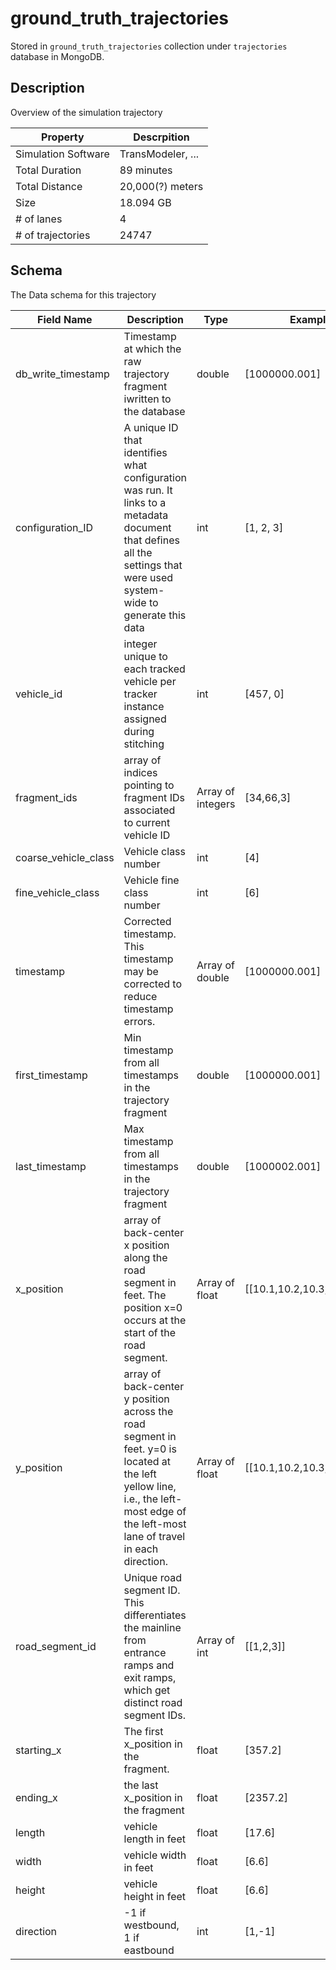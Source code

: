 # ground_truth_trajectories

Stored in `ground_truth_trajectories` collection under `trajectories` database in MongoDB.

## Description

Overview of the simulation trajectory

| Property            | Descrpition       |
| ------------------- | ----------------- |
| Simulation Software | TransModeler, ... |
| Total Duration      | 89 minutes        |
| Total Distance      | 20,000(?) meters  |
| Size                | 18.094 GB         |
| # of lanes          | 4                 |
| # of trajectories   | 24747             |

## Schema

The Data schema for this trajectory

| Field Name           | Description                                                                                                                                                                          | Type              | Examples                     |
| -------------------- | ------------------------------------------------------------------------------------------------------------------------------------------------------------------------------------ | ----------------- | ---------------------------- |
| db_write_timestamp   | Timestamp at which the raw trajectory fragment iwritten to the database                                                                                                              | double            | [1000000.001]                |
| configuration_ID     | A unique ID that identifies what configuration was run. It links to a metadata document that defines all the settings that were used system-wide to generate this data               | int               | [1, 2, 3]                    |
| vehicle_id           | integer unique to each tracked vehicle per tracker instance assigned during stitching                                                                                                | int               | [457, 0]                     |
| fragment_ids         | array of indices pointing to fragment IDs associated to current vehicle ID                                                                                                           | Array of integers | [34,66,3]                    |
| coarse_vehicle_class | Vehicle class number                                                                                                                                                                 | int               | [4]                          |
| fine_vehicle_class   | Vehicle fine class number                                                                                                                                                            | int               | [6]                          |
| timestamp            | Corrected timestamp. This timestamp may be corrected to reduce timestamp errors.                                                                                                     | Array of double   | [1000000.001]                |
| first_timestamp      | Min timestamp from all timestamps in the trajectory fragment                                                                                                                         | double            | [1000000.001]                |
| last_timestamp       | Max timestamp from all timestamps in the trajectory fragment                                                                                                                         | double            | [1000002.001]                |
| x_position           | array of back-center x position along the road segment in feet. The position x=0 occurs at the start of the road segment.                                                            | Array of float    | [[10.1,10.2,10.3,10.4,10.5]] |
| y_position           | array of back-center y position across the road segment in feet. y=0 is located at the left yellow line, i.e., the left-most edge of the left-most lane of travel in each direction. | Array of float    | [[10.1,10.2,10.3,10.4,10.5]] |
| road_segment_id      | Unique road segment ID. This differentiates the mainline from entrance ramps and exit ramps, which get distinct road segment IDs.                                                    | Array of int      | [[1,2,3]]                    |
| starting_x           | The first x_position in the fragment.                                                                                                                                                | float             | [357.2]                      |
| ending_x             | the last x_position in the fragment                                                                                                                                                  | float             | [2357.2]                     |
| length               | vehicle length in feet                                                                                                                                                               | float             | [17.6]                       |
| width                | vehicle width in feet                                                                                                                                                                | float             | [6.6]                        |
| height               | vehicle height in feet                                                                                                                                                               | float             | [6.6]                        |
| direction            | -1 if westbound, 1 if eastbound                                                                                                                                                      | int               | [1,-1]                       |
